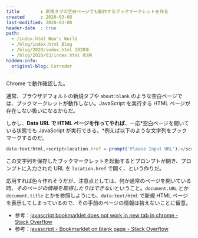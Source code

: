 ```yaml
---
title        : 新規タブの空白ページでも動作するブックマークレットを作る
created      : 2020-03-08
last-modified: 2020-03-08
header-date  : true
path:
  - /index.html Neo's World
  - /blog/index.html Blog
  - /blog/2020/index.html 2020年
  - /blog/2020/03/index.html 03月
hidden-info:
  original-blog: Corredor
---
```


Chrome で動作確認した。

通常、ブラウザデフォルトの新規タブや `about:blank` のような空白ページでは、ブックマークレットが動作しない。JavaScript を実行する HTML ページが存在しない扱いになるからだ。

しかし、**Data URL で HTML ページを作ってやれば**、一応*空白ページを開いている状態でも JavaScript が実行できる。*例えば以下のような文字列をブックマークするのだ。

```javascript
data:text/html,<script>location.href = prompt('Please Input URL');</script>
```

この文字列を保存したブックマークレットを起動するとプロンプトが開き、プロンプトに入力された URL を `location.href` で開く、という作りだ。

応用すれば色々作れそうだが、注意点としては、何か通常のページを開いている時、*そのページの情報を取得したりはできない*ということ。`document.URL` とか `document.title` とかを参照しようにも、`data:text/html` で新規 HTML ページを表示してしまっているので、その手前のページの情報は拾えないことに留意。

- 参考：[javascript bookmarklet does not work in new tab in chrome - Stack Overflow](https://stackoverflow.com/questions/56793918/javascript-bookmarklet-does-not-work-in-new-tab-in-chrome)
- 参考：[javascript - Bookmarklet on blank page - Stack Overflow](https://stackoverflow.com/questions/12205883/bookmarklet-on-blank-page)
